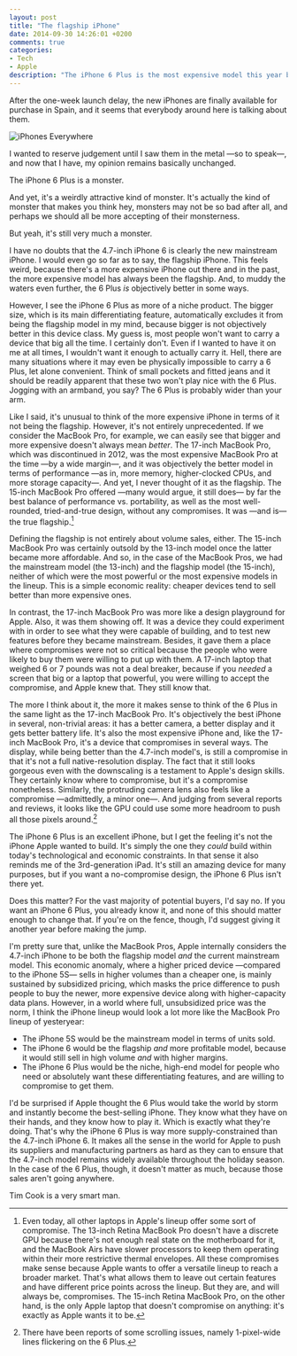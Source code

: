 ```yaml
---
layout: post
title: "The flagship iPhone"
date: 2014-09-30 14:26:01 +0200
comments: true
categories: 
- Tech
- Apple
description: "The iPhone 6 Plus is the most expensive model this year but, is it really the flagship?"
---
```



After the one-week launch delay, the new iPhones are finally available for purchase in Spain, and it seems that everybody around here is talking about them. 

![iPhones Everywhere](https://farm4.staticflickr.com/3850/15397818521_856132e405_o.png)

I wanted to reserve judgement until I saw them in the metal —so to speak—, and now that I have, my opinion remains basically unchanged.

The iPhone 6 Plus is a monster.

And yet, it's a weirdly attractive kind of monster. It's actually the kind of monster that makes you think hey, monsters may not be so bad after all, and perhaps we should all be more accepting of their monsterness.

But yeah, it's still very much a monster.

I have no doubts that the 4.7-inch iPhone 6 is clearly the new mainstream iPhone. I would even go so far as to say, the flagship iPhone. This feels weird, because there's a more expensive iPhone out there and in the past, the more expensive model has always been the flagship. And, to muddy the waters even further, the 6 Plus _is_ objectively better in some ways.

However, I see the iPhone 6 Plus as more of a niche product. The bigger size, which is its main differentiating feature, automatically excludes it from being the flagship model in my mind, because bigger is not objectively better in this device class. My guess is, most people won't want to carry a device that big all the time. I certainly don't. Even if I wanted to have it on me at all times, I wouldn't want it enough to actually carry it. Hell, there are many situations where it may even be physically impossible to carry a 6 Plus, let alone convenient. Think of small pockets and fitted jeans and it should be readily apparent that these two won't play nice with the 6 Plus. Jogging with an armband, you say? The 6 Plus is probably wider than your arm.

Like I said, it's unusual to think of the more expensive iPhone in terms of it not being the flagship. However, it's not entirely unprecedented. If we consider the MacBook Pro, for example, we can easily see that bigger and more expensive doesn't always mean _better_. The 17-inch MacBook Pro, which was discontinued in 2012, was the most expensive MacBook Pro at the time —by a wide margin—, and it was objectively the better model in terms of performance —as in, more memory, higher-clocked CPUs, and more storage capacity—. And yet, I never thought of it as the flagship. The 15-inch MacBook Pro offered —many would argue, it still does— by far the best balance of performance vs. portability, as well as the most well-rounded, tried-and-true design, without any compromises. It was —and is— the true flagship.[^Plus1]

[^Plus1]: Even today, all other laptops in Apple's lineup offer some sort of compromise. The 13-inch Retina MacBook Pro doesn't have a discrete GPU because there's not enough real state on the motherboard for it, and the MacBook Airs have slower processors to keep them operating within their more restrictive thermal envelopes. All these compromises make sense because Apple wants to offer a versatile lineup to reach a broader market. That's what allows them to leave out certain features and have different price points across the lineup. But they are, and will always be, compromises. The 15-inch Retina MacBook Pro, on the other hand, is the only Apple laptop that doesn't compromise on anything: it's exactly as Apple wants it to be.

Defining the flagship is not entirely about volume sales, either. The 15-inch MacBook Pro was certainly outsold by the 13-inch model once the latter became more affordable. And so, in the case of the MacBook Pros, we had the mainstream model (the 13-inch) and the flagship model (the 15-inch), neither of which were the most powerful or the most expensive models in the lineup. This is a simple economic reality: cheaper devices tend to sell better than more expensive ones.

In contrast, the 17-inch MacBook Pro was more like a design playground for Apple. Also, it was them showing off. It was a device they could experiment with in order to see what they were capable of building, and to test new features before they became mainstream. Besides, it gave them a place where compromises were not so critical because the people who were likely to buy them were willing to put up with them. A 17-inch laptop that weighed 6 or 7 pounds was not a deal breaker, because if you _needed_ a screen that big or a laptop that powerful, you were willing to accept the compromise, and Apple knew that. They still know that.

The more I think about it, the more it makes sense to think of the 6 Plus in the same light as the 17-inch MacBook Pro. It's objectively the best iPhone in several, non-trivial areas: it has a better camera, a better display and it gets better battery life. It's also the most expensive iPhone and, like the 17-inch MacBook Pro, it's a device that compromises in several ways. The display, while being better than the 4.7-inch model's, is still a compromise in that it's not a full native-resolution display. The fact that it still looks gorgeous even with the downscaling is a testament to Apple's design skills. They certainly know where to compromise, but it's a compromise nonetheless. Similarly, the protruding camera lens also feels like a compromise —admittedly, a minor one—. And judging from several reports and reviews, it looks like the GPU could use some more headroom to push all those pixels around.[^Plus2]

[^Plus2]: There have been reports of some scrolling issues, namely 1-pixel-wide lines flickering on the 6 Plus. 

The iPhone 6 Plus is an excellent iPhone, but I get the feeling it's not the iPhone Apple wanted to build. It's simply the one they _could_ build within today's technological and economic constraints. In that sense it also reminds me of the 3rd-generation iPad. It's still an amazing device for many purposes, but if you want a no-compromise design, the iPhone 6 Plus isn't there yet.

Does this matter? For the vast majority of potential buyers, I'd say no. If you want an iPhone 6 Plus, you already know it, and none of this should matter enough to change that. If you're on the fence, though, I'd suggest giving it another year before making the jump. 

I'm pretty sure that, unlike the MacBook Pros, Apple internally considers the 4.7-inch iPhone to be both the flagship model _and_ the current mainstream model. This economic anomaly, where a higher priced device —compared to the iPhone 5S— sells in higher volumes than a cheaper one, is mainly sustained by subsidized pricing, which masks the price difference to push people to buy the newer, more expensive device along with higher-capacity data plans. However, in a world where full, unsubsidized price was the norm, I think the iPhone lineup would look a lot more like the MacBook Pro lineup of yesteryear:

* The iPhone 5S would be the mainstream model in terms of units sold.
* The iPhone 6 would be the flagship _and_ more profitable model, because it would still sell in high volume _and_ with higher margins.
* The iPhone 6 Plus would be the niche, high-end model for people who need or absolutely want these differentiating features, and are willing to compromise to get them.

I'd be surprised if Apple thought the 6 Plus would take the world by storm and instantly become the best-selling iPhone. They know what they have on their hands, and they know how to play it. Which is exactly what they're doing. That's why the iPhone 6 Plus is way more supply-constrained than the 4.7-inch iPhone 6. It makes all the sense in the world for Apple to push its suppliers and manufacturing partners as hard as they can to ensure that the 4.7-inch model remains widely available throughout the holiday season. In the case of the 6 Plus, though, it doesn't matter as much, because those sales aren't going anywhere.

Tim Cook is a very smart man.